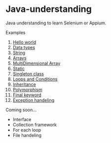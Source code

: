 # Java-understanding
Java understanding to learn Selenium or Appium.


Examples

1. [Hello world](https://github.com/SagarBobade/Java-understanding/blob/master/src/setA/HelloWorld.java)
2. [Data types](https://github.com/SagarBobade/Java-understanding/blob/master/src/setA/DataTypes.java)
3. [String](https://github.com/SagarBobade/Java-understanding/blob/master/src/setA/StringExamples.java)
4. [Arrays](https://github.com/SagarBobade/Java-understanding/blob/master/src/setA/ArraysExample.java)
5. [MultiDimensional Array](https://github.com/SagarBobade/Java-understanding/blob/master/src/setA/MultidimensionalArray.java)
6. [Static](https://github.com/SagarBobade/Java-understanding/blob/master/src/setA/StaticInJava.java)
7. [Singleton class](https://github.com/SagarBobade/Java-understanding/blob/master/src/setA/SingletonClass.java)
8. [Loops and Conditions](https://github.com/SagarBobade/Java-understanding/blob/master/src/setA/LoopsAndConditions.java)
9. [Inheritance](https://github.com/SagarBobade/Java-understanding/blob/master/src/setA/Inheritance.java)
10. [Polymorphism](https://github.com/SagarBobade/Java-understanding/blob/master/src/setA/Polymorphism.java)
11. [Final keyword](https://github.com/SagarBobade/Java-understanding/blob/master/src/setA/FinalKeyword.java)
12. [Exception handeling](https://github.com/SagarBobade/Java-understanding/blob/master/src/setA/ExceptionHandeling.java)

Coming soon...
* Interface
* Collection framework
* For each loop
* File handeling
